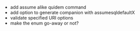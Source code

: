 * add assume alike quidem command 
* add option to generate companion with assumesqldefaultX
* validate specified URI options
* make the enum go-away or not?
